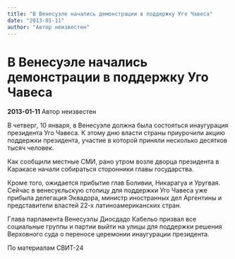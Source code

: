 ```yaml
---
title: "В Венесуэле начались демонстрации в поддержку Уго Чавеса"
date: "2013-01-11"
author: "Автор неизвестен"
---
```


# В Венесуэле начались демонстрации в поддержку Уго Чавеса

**2013-01-11** Автор неизвестен

В четверг, 10 января, в Венесуэле должна была состояться инаугурация президента Уго Чавеса. К этому дню власти страны приурочили акцию поддержки президента, участие в которой приняли несколько десятков тысяч человек.

Как сообщили местные СМИ, рано утром возле дворца президента в Каракасе начали собираться сторонники главы государства.

Кроме того, ожидается прибытие глав Боливии, Никарагуа и Уругвая. Сейчас в венесуєльскую столицу для поддержки Уго Чавеса уже прибыла делегация Эквадора, министр иностранных дел Аргентины и представители властей 22-х латиноамериканских стран.

Глава парламента Венесуэлы Диосдадо Кабельо призвал все социальные группы и партии выйти на улицы для поддержки решения Верховного суда о переносе церемонии инаугурации президента.

По материалам СВИТ-24